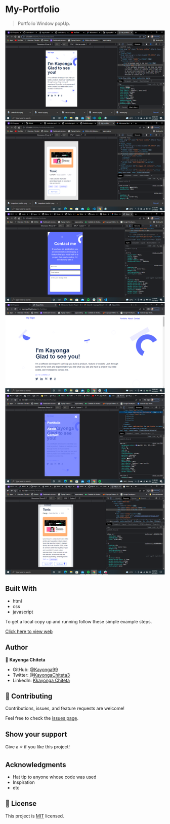 # My-Portfolio

> Portfolio Window popUp.

![setup m-version skeleton](./photos/shots/screenshot1.png)
![portfolio mobile version](./photos/shots/screenshot2.png)
![portfolio contact-form](./photos/shots/form-contact.png)
![portfolio Desktop-version](./photos/Screenshotd.png)
![portfolio mobile-menu](./photos/shots/mobile-menu.png)
![portfolio window-popUp](./photos/shots/m-pop-up.png)




## Built With

- html
- css
- javascript


To get a local copy up and running follow these simple example steps.

[Click here to view web](https://kayonga99.github.io/My-Portfolio/)



## Author

👤 **Kayonga Chiteta**

- GitHub: [@Kayonga99](https://github.com/Kayonga99)
- Twitter: [@KayongaChiteta3](https://twitter.com/KayongaChiteta3?t=gfILCjmltzGRZOx6FZ8-nQ&s=08)
- LinkedIn: [Kkayonga Chiteta](https://www.linkedin.com/in/kayonga-chiteta-776949227)

## 🤝 Contributing

Contributions, issues, and feature requests are welcome!

Feel free to check the [issues page](../../issues/).

## Show your support

Give a ⭐️ if you like this project!

## Acknowledgments

- Hat tip to anyone whose code was used
- Inspiration
- etc

## 📝 License

This project is [MIT](./MIT.md) licensed.
